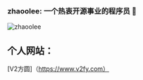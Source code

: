 ### zhaoolee: 一个热衷开源事业的程序员 👋

![zhaoolee](https://github-readme-stats.vercel.app/api?username=zhaoolee&show_icons=true)


## 个人网站：

[V2方圆]（https://www.v2fy.com）



